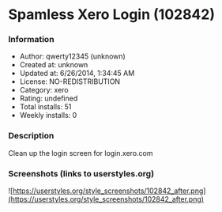 # Spamless Xero Login (102842)

### Information
- Author: qwerty12345 (unknown)
- Created at: unknown
- Updated at: 6/26/2014, 1:34:45 AM
- License: NO-REDISTRIBUTION
- Category: xero
- Rating: undefined
- Total installs: 51
- Weekly installs: 0


### Description
Clean up the login screen for login.xero.com


### Screenshots (links to userstyles.org)
![https://userstyles.org/style_screenshots/102842_after.png](https://userstyles.org/style_screenshots/102842_after.png)


